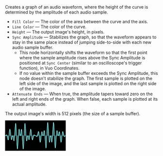 Creates a graph of an audio waveform, where the height of the curve is determined by the amplitude of each audio sample.

   - `Fill Color` — The color of the area between the curve and the axis.
   - `Line Color` — The color of the curve.
   - `Height` — The output image's height, in pixels.
   - `Sync Amplitude` — Stabilizes the graph, so that the waveform appears to stay in the same place instead of jumping side-to-side with each new audio sample buffer.
      - This node horizontally shifts the waveform so that the first point where the sample amplitude rises above the Sync Amplitude is positioned at `Sync Center` (similar to an oscilloscope's trigger function), in Vuo Coordinates.
      - If no value within the sample buffer exceeds the Sync Amplitude, this node doesn't stabilize the graph. The first sample is plotted on the left side of the image, and the last sample is plotted on the right side of the image.
   - `Attenuate Ends` — When true, the amplitude tapers toward zero on the left and right ends of the graph.  When false, each sample is plotted at its actual amplitude.

The output image's width is 512 pixels (the size of a sample buffer).

![](waveform-image.png)
